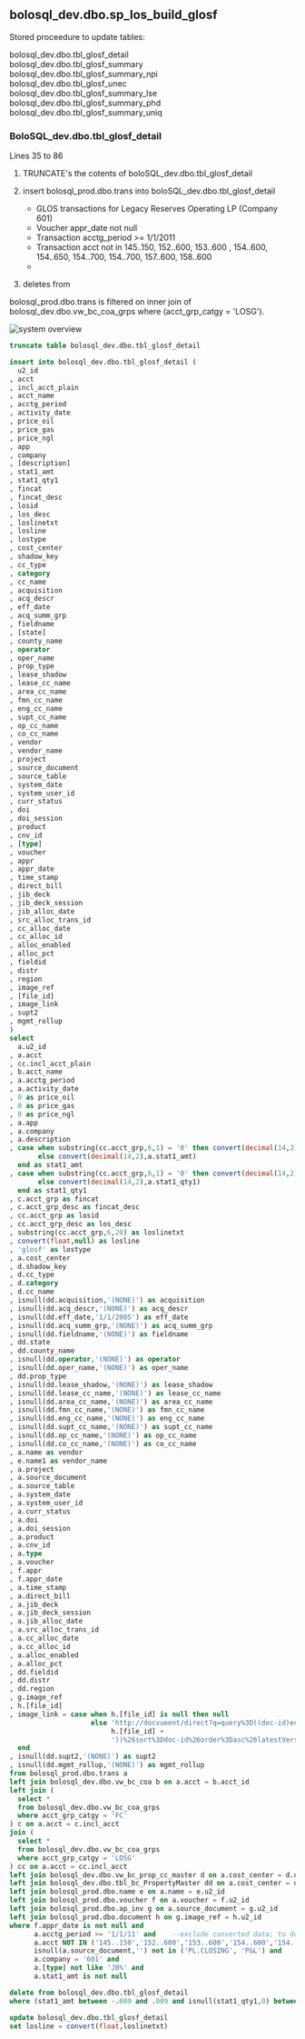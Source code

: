 ## bolosql_dev.dbo.sp_los_build_glosf

Stored proceedure to update tables: <br>

bolosql_dev.dbo.tbl_glosf_detail <br>
bolosql_dev.dbo.tbl_glosf_summary <br>
bolosql_dev.dbo.tbl_glosf_summary_npi <br>
bolosql_dev.dbo.tbl_glosf_unec <br>
bolosql_dev.dbo.tbl_glosf_summary_lse <br>
bolosql_dev.dbo.tbl_glosf_summary_phd <br>
bolosql_dev.dbo.tbl_glosf_summary_uniq  <br>

### BoloSQL_dev.dbo.tbl_glosf_detail
Lines 35 to 86

1. TRUNCATE's the cotents of boloSQL_dev.dbo.tbl_glosf_detail
2. insert bolosql_prod.dbo.trans into boloSQL_dev.dbo.tbl_glosf_detail
    - GLOS transactions for Legacy Reserves Operating LP (Company 601)
    - Voucher appr_date not null
    - Transaction acctg_period >= 1/1/2011
    - Transaction acct not in 145..150, 152..600, 153..600 , 154..600, 154..650, 154..700, 154..700, 157..600, 158..600
    - 

3. deletes from 
 
bolosql_prod.dbo.trans is filtered on inner join of bolosql_dev.dbo.vw_bc_coa_grps where (acct_grp_catgy = 'LOSG').

![system overview](diagrams\out\bolosql_dev.dbo.tbl_glosf_detail\bolosql_dev.dbo.tbl_glosf_detail.png)

``` sql
truncate table bolosql_dev.dbo.tbl_glosf_detail

insert into bolosql_dev.dbo.tbl_glosf_detail (
  u2_id
, acct
, incl_acct_plain
, acct_name
, acctg_period
, activity_date
, price_oil
, price_gas
, price_ngl
, app
, company
, [description]
, stat1_amt
, stat1_qty1
, fincat
, fincat_desc
, losid
, los_desc
, loslinetxt
, losline
, lostype
, cost_center
, shadow_key
, cc_type
, category
, cc_name
, acquisition
, acq_descr
, eff_date
, acq_summ_grp
, fieldname
, [state]
, county_name
, operator
, oper_name
, prop_type
, lease_shadow
, lease_cc_name
, area_cc_name
, fmn_cc_name
, eng_cc_name
, supt_cc_name
, op_cc_name
, co_cc_name
, vendor
, vendor_name
, project
, source_document
, source_table
, system_date
, system_user_id
, curr_status
, doi
, doi_session
, product
, cnv_id
, [type]
, voucher
, appr
, appr_date
, time_stamp
, direct_bill
, jib_deck
, jib_deck_session
, jib_alloc_date
, src_alloc_trans_id
, cc_alloc_date
, cc_alloc_id
, alloc_enabled
, alloc_pct
, fieldid
, distr
, region
, image_ref
, [file_id]
, image_link
, supt2
, mgmt_rollup
)
select 
  a.u2_id
, a.acct
, cc.incl_acct_plain
, b.acct_name
, a.acctg_period
, a.activity_date
, 0 as price_oil
, 0 as price_gas
, 0 as price_ngl
, a.app
, a.company
, a.description
, case when substring(cc.acct_grp,6,1) = '0' then convert(decimal(14,2),a.stat1_amt*-1) 
       else convert(decimal(14,2),a.stat1_amt) 
  end as stat1_amt
, case when substring(cc.acct_grp,6,1) = '0' then convert(decimal(14,2),a.stat1_qty1*-1) 
       else convert(decimal(14,2),a.stat1_qty1) 
  end as stat1_qty1
, c.acct_grp as fincat
, c.acct_grp_desc as fincat_desc
, cc.acct_grp as losid
, cc.acct_grp_desc as los_desc
, substring(cc.acct_grp,6,20) as loslinetxt
, convert(float,null) as losline
, 'glosf' as lostype
, a.cost_center
, d.shadow_key
, d.cc_type
, d.category
, d.cc_name
, isnull(dd.acquisition,'(NONE)') as acquisition
, isnull(dd.acq_descr,'(NONE)') as acq_descr
, isnull(dd.eff_date,'1/1/2005') as eff_date
, isnull(dd.acq_summ_grp,'(NONE)') as acq_summ_grp
, isnull(dd.fieldname,'(NONE)') as fieldname
, dd.state
, dd.county_name
, isnull(dd.operator,'(NONE)') as operator
, isnull(dd.oper_name,'(NONE)') as oper_name
, dd.prop_type
, isnull(dd.lease_shadow,'(NONE)') as lease_shadow
, isnull(dd.lease_cc_name,'(NONE)') as lease_cc_name
, isnull(dd.area_cc_name,'(NONE)') as area_cc_name
, isnull(dd.fmn_cc_name,'(NONE)') as fmn_cc_name
, isnull(dd.eng_cc_name,'(NONE)') as eng_cc_name
, isnull(dd.supt_cc_name,'(NONE)') as supt_cc_name
, isnull(dd.op_cc_name,'(NONE)') as op_cc_name
, isnull(dd.co_cc_name,'(NONE)') as co_cc_name
, a.name as vendor
, e.name1 as vendor_name
, a.project
, a.source_document
, a.source_table
, a.system_date
, a.system_user_id
, a.curr_status
, a.doi
, a.doi_session
, a.product
, a.cnv_id
, a.type
, a.voucher
, f.appr
, f.appr_date
, a.time_stamp
, a.direct_bill
, a.jib_deck
, a.jib_deck_session
, a.jib_alloc_date
, a.src_alloc_trans_id
, a.cc_alloc_date
, a.cc_alloc_id
, a.alloc_enabled
, a.alloc_pct
, dd.fieldid
, dd.distr
, dd.region
, g.image_ref
, h.[file_id]
, image_link = case when h.[file_id] is null then null 
                    else 'http://docvueent/direct?q=query%3D((doc-id)eq(' + 
                         h.[file_id] + 
                         '))%26sort%3Ddoc-id%26order%3Dasc%26latestVersion%3Dtrue%26appid%3D2&app=2&sp=29&u=1014&type=launch' 
  end
, isnull(dd.supt2,'(NONE)') as supt2
, isnull(dd.mgmt_rollup,'(NONE)') as mgmt_rollup
from bolosql_prod.dbo.trans a
left join bolosql_dev.dbo.vw_bc_coa b on a.acct = b.acct_id
left join (
  select * 
  from bolosql_dev.dbo.vw_bc_coa_grps 
  where acct_grp_catgy = 'FC'
) c on a.acct = c.incl_acct
join (
  select * 
  from bolosql_dev.dbo.vw_bc_coa_grps 
  where acct_grp_catgy = 'LOSG'
) cc on a.acct = cc.incl_acct
left join bolosql_dev.dbo.vw_bc_prop_cc_master d on a.cost_center = d.u2_id
left join bolosql_dev.dbo.tbl_bc_PropertyMaster dd on a.cost_center = dd.u2_id
left join bolosql_prod.dbo.name e on a.name = e.u2_id
left join bolosql_prod.dbo.voucher f on a.voucher = f.u2_id
left join bolosql_prod.dbo.ap_inv g on a.source_document = g.u2_id
left join bolosql_prod.dbo.document h on g.image_ref = h.u2_id
where f.appr_date is not null and 
      a.acctg_period >= '1/1/11' and	--exclude converted data; to do converted data one-time, seperate
      a.acct NOT IN ('145..150','152..600','153..600','154..600','154..650','154..700','154..700','157..600','158..600') and --Added per Micah as these should not be on the LOS
      isnull(a.source_document,'') not in ('PL.CLOSING', 'P&L') and 
      a.company = '601' and 
      a.[type] not like 'JB%' and 
      a.stat1_amt is not null

delete from bolosql_dev.dbo.tbl_glosf_detail
where (stat1_amt between -.009 and .009 and isnull(stat1_qty1,0) between -.009 and .009)	-- -- delete zero amount lines

update bolosql_dev.dbo.tbl_glosf_detail
set losline = convert(float,loslinetxt)
```
